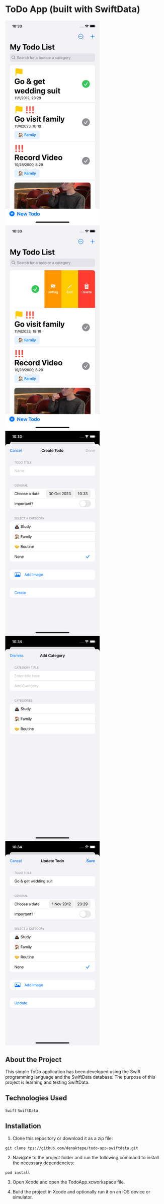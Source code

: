 # ToDo App (built with SwiftData)

<p>
  <img src="./Screenshots/ContentView.png" alt="Content Screen" width="300">
  <img src="./Screenshots/ContentView-2.png" alt="Content Screen 2" width="300">
  <img src="./Screenshots/CreateToDoView.png" alt="Create Todo Screen" width="300">
  <img src="./Screenshots/CreateCategoryView.png" alt="Create Category Screen" width="300">
  <img src="./Screenshots/UpdateToDoView.png" alt="Update Todo Screen" width="300">
</p>

## About the Project

This simple ToDo application has been developed using the Swift programming language and the SwiftData database. The purpose of this project is learning and testing SwiftData.

## Technologies Used

`Swift`
`SwiftData`

## Installation

1. Clone this repository or download it as a zip file:

```
git clone tps://github.com/denaktepe/todo-app-swiftdata.git
```

2. Navigate to the project folder and run the following command to install the necessary dependencies:

```
pod install
```

3. Open Xcode and open the TodoApp.xcworkspace file.

4. Build the project in Xcode and optionally run it on an iOS device or simulator.






